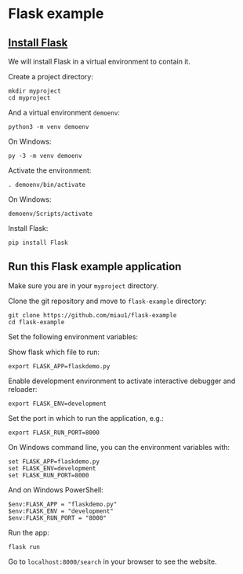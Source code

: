 # Flask example

## [Install Flask](http://flask.pocoo.org/docs/1.0/installation/)

We will install Flask in a virtual environment to contain it.

Create a project directory:

```
mkdir myproject
cd myproject
```

And a virtual environment `demoenv`:

```
python3 -m venv demoenv
```

On Windows:

```
py -3 -m venv demoenv
```

Activate the environment:

```
. demoenv/bin/activate
```

On Windows:

```
demoenv/Scripts/activate
```

Install Flask:

```
pip install Flask
```

## Run this Flask example application

Make sure you are in your `myproject` directory.

Clone the git repository and move to `flask-example` directory:

```
git clone https://github.com/miau1/flask-example
cd flask-example
```

Set the following environment variables:

Show flask which file to run:

```
export FLASK_APP=flaskdemo.py
```

Enable development environment to activate interactive debugger and reloader:

```
export FLASK_ENV=development
```

Set the port in which to run the application, e.g.:

```
export FLASK_RUN_PORT=8000
```

On Windows command line, you can the environment variables with:

```
set FLASK_APP=flaskdemo.py
set FLASK_ENV=development
set FLASK_RUN_PORT=8000
```

And on Windows PowerShell:

```
$env:FLASK_APP = "flaskdemo.py"
$env:FLASK_ENV = "development"
$env:FLASK_RUN_PORT = "8000"
```

Run the app:

```
flask run
```

Go to `localhost:8000/search` in your browser to see the website.

